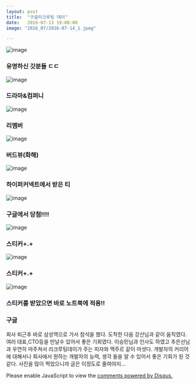 ```yaml
---
layout: post
title:  "구글리크루팅 데이"
date:   2016-07-13 19:00:00
image: "2016_07/2016-07-14_1.jpeg"

---
```


![image](../../assets/img/2016_07/2016-07-14_2.jpeg)
### 유명하신 갓분들 ㄷㄷ
![image](../../assets/img/2016_07/2016-07-14_3.jpeg)
### 드라마&컴퍼니
![image](../../assets/img/2016_07/2016-07-14_4.jpeg)
### 리멤버
![image](../../assets/img/2016_07/2016-07-14_5.jpeg)
### 버드뷰(화해)
![image](../../assets/img/2016_07/2016-07-14_6.jpeg)
### 하이퍼커넥트에서 받은 티
![image](../../assets/img/2016_07/2016-07-14_7.jpeg)
### 구글에서 당첨!!!!
![image](../../assets/img/2016_07/2016-07-14_8.jpeg)
### 스티커+.+
![image](../../assets/img/2016_07/2016-07-14_9.jpeg)
### 스티커+.+
![image](../../assets/img/2016_07/2016-07-14_10.jpeg)
### 스티커를 받았으면 바로 노트북에 적용!!

### 구글
회사 퇴근후 바로 삼성역으로 가서 참석을 했다. 도착한 다음 강산님과 같이 움직였다.
여러 대표,CTO등을 만날수 있어서 좋은 기회였다. 이승민님과 인사도 하였고 추은선님과 우연히 마주쳐서 리크루팅데이가 주는 피자와 맥주르 같이 마셧다.
개발자의 커리어에 대해서나 회사에서 원하는 개발자의 능력, 생각 들을 알 수 있어서 좋은 기회가 된 것 같다.
사진을 많이 찍었으니까 글은 이정도로 줄여야지...

<div id="disqus_thread"></div>
<script>
    /**
     *  RECOMMENDED CONFIGURATION VARIABLES: EDIT AND UNCOMMENT THE SECTION BELOW TO INSERT DYNAMIC VALUES FROM YOUR PLATFORM OR CMS.
     *  LEARN WHY DEFINING THESE VARIABLES IS IMPORTANT: https://disqus.com/admin/universalcode/#configuration-variables
     */
    /*
    var disqus_config = function () {
        this.page.url = PAGE_URL;  // Replace PAGE_URL with your page's canonical URL variable
        this.page.identifier = PAGE_IDENTIFIER; // Replace PAGE_IDENTIFIER with your page's unique identifier variable
    };
    */
    (function() {  // DON'T EDIT BELOW THIS LINE
        var d = document, s = d.createElement('script');

        s.src = '//pikachu987blog.disqus.com/embed.js';

        s.setAttribute('data-timestamp', +new Date());
        (d.head || d.body).appendChild(s);
    })();
</script>
<noscript>Please enable JavaScript to view the <a href="https://disqus.com/?ref_noscript" rel="nofollow">comments powered by Disqus.</a></noscript>

<script id="dsq-count-scr" src="//pikachu987blog.disqus.com/count.js" async></script>
